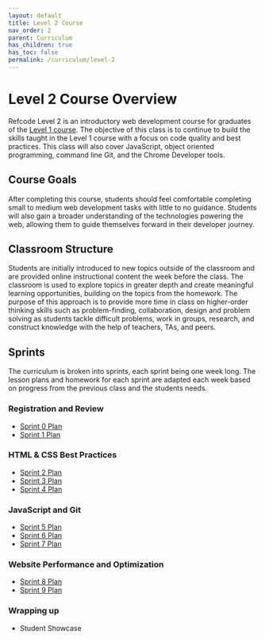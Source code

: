 ```yaml
---
layout: default
title: Level 2 Course
nav_order: 2
parent: Curriculum
has_children: true
has_toc: false
permalink: /curriculum/level-2
---
```


# Level 2 Course Overview
Refcode Level 2 is an introductory web development course for graduates of the [Level 1 course](../level-1). The objective of this class is to continue to build the skills taught in the Level 1 course with a focus on code quality and best practices. This class will also cover JavaScript, object oriented programming, command line Git, and the Chrome Developer tools.

## Course Goals
After completing this course, students should feel comfortable completing small to medium web development tasks with little to no guidance. Students will also gain a broader understanding of the technologies powering the web, allowing them to guide themselves forward in their developer journey.

## Classroom Structure
Students are initially introduced to new topics outside of the classroom and are provided online instructional content the week before the class. The classroom is used to explore topics in greater depth and create meaningful learning opportunities, building on the topics from the homework. The purpose of this approach is to provide more time in class on higher-order thinking skills such as problem-finding, collaboration, design and problem solving as students tackle difficult problems, work in groups, research, and construct knowledge with the help of teachers, TAs, and peers.

## Sprints
The curriculum is broken into sprints, each sprint being one week long. The lesson plans and homework for each sprint are adapted each week based on progress from the previous class and the students needs.

### Registration and Review
- [Sprint 0 Plan](../level-2/00-sprint-plan)
- [Sprint 1 Plan](../level-2/01-sprint-plan)

### HTML & CSS Best Practices
- [Sprint 2 Plan](../level-2/02-sprint-plan)
- [Sprint 3 Plan](../level-2/03-sprint-plan)
- [Sprint 4 Plan](../level-2/04-sprint-plan)

### JavaScript and Git
- [Sprint 5 Plan](../level-2/05-sprint-plan)
- [Sprint 6 Plan](../level-2/06-sprint-plan)
- [Sprint 7 Plan](../level-2/07-sprint-plan)

### Website Performance and Optimization
- [Sprint 8 Plan](../level-2/08-sprint-plan)
- [Sprint 9 Plan](../level-2/09-sprint-plan)

### Wrapping up
- Student Showcase
